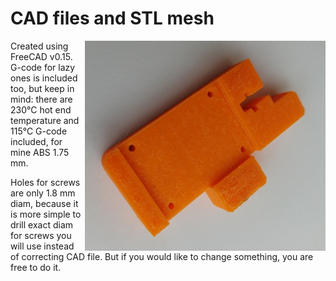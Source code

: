 # CAD files and STL mesh

<img align="right" src="https://github.com/liutas4x4/IR-probe_byDC42/blob/master/Images/I3B1-31_modified.jpg" alt="I3B1-31 mod" title="I3B1-31 modified part"/>


Created using FreeCAD v0.15. G-code for lazy ones is included too, but keep in mind: 
there are 230°C hot end temperature and 115°C G-code included, for mine ABS 1.75 mm.

Holes for screws are only 1.8 mm diam, because it is more simple to drill exact diam for screws you will use instead of correcting CAD file. But if you would like to change something, you are free to do it.

